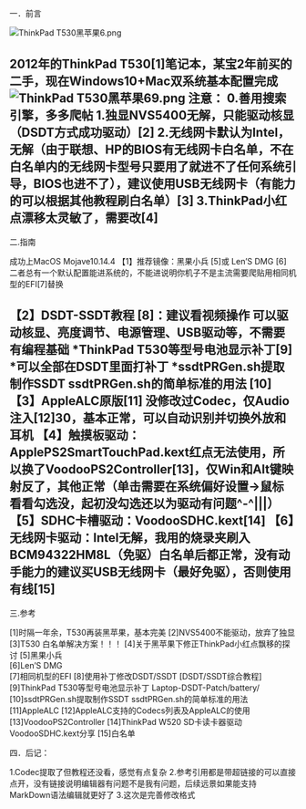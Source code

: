 一．前言

 ![ThinkPad T530黑苹果6.png](0)

 
2012年的ThinkPad T530[1]笔记本，某宝2年前买的二手，现在Windows10+Mac双系统基本配置完成
![ThinkPad T530黑苹果69.png](1)
注意：
0.善用搜索引擎，多多爬帖
1.独显NVS5400无解，只能驱动核显（DSDT方式成功驱动）[2]
2.无线网卡默认为Intel，无解（由于联想、HP的BIOS有无线网卡白名单，不在白名单内的无线网卡型号只要用了就进不了任何系统引导，BIOS也进不了），建议使用USB无线网卡（有能力的可以根据其他教程刷白名单）[3]
3.ThinkPad小红点漂移太灵敏了，需要改[4]
-------------------------------------------------
 


二.指南

 

成功上MacOS Mojave10.14.4
【1】推荐镜像：黑果小兵   [5]或   Len’S DMG [6]
二者总有一个默认配置能进系统的，不能进说明你机子不是主流需要爬贴用相同机型的EFI[7]替换
 
【2】DSDT-SSDT教程 [8]：建议看视频操作
可以驱动核显、亮度调节、电源管理、USB驱动等，不需要有编程基础
*ThinkPad T530等型号电池显示补丁[9]
*可以全部在DSDT里面打补丁
*ssdtPRGen.sh提取制作SSDT     ssdtPRGen.sh的简单标准的用法 [10]
【3】AppleALC原版[11] 没修改过Codec，仅Audio注入[12]30，基本正常，可以自动识别并切换外放和耳机
【4】触摸板驱动：ApplePS2SmartTouchPad.kext红点无法使用，所以换了VoodooPS2Controller[13]，仅Win和Alt键映射反了，其他正常（单击需要在系统偏好设置->鼠标 看看勾选没，起初没勾选还以为驱动有问题^-^|||）
【5】SDHC卡槽驱动：VoodooSDHC.kext[14]
【6】无线网卡驱动：Intel无解，我用的烧录夹刷入BCM94322HM8L（免驱）白名单后都正常，没有动手能力的建议买USB无线网卡（最好免驱），否则使用有线[15]
-----------------------------------------------------------------------------------------------

三.参考

 

[1]时隔一年余，T530再装黑苹果，基本完美
[2]NVS5400不能驱动，放弃了独显
[3]T530 白名单解决方案！！！
[4]关于黑苹果下修正ThinkPad小红点飘移的探讨
[5]黑果小兵  
[6]Len’S DMG     
[7]相同机型的EFI
[8]使用补丁修改DSDT/SSDT [DSDT/SSDT综合教程] 
[9]ThinkPad T530等型号电池显示补丁  Laptop-DSDT-Patch/battery/
[10]ssdtPRGen.sh提取制作SSDT     ssdtPRGen.sh的简单标准的用法 
[11]AppleALC
[12]AppleALC支持的Codecs列表及AppleALC的使用
[13]VoodooPS2Controller
[14]ThinkPad W520 SD卡读卡器驱动 VoodooSDHC.kext分享
[15]白名单
 
四．后记：

1.Codec提取了但教程还没看，感觉有点复杂
2.参考引用都是带超链接的可以直接点开，没有链接说明编辑器有问题不是我有问题，后续远景如果能支持MarkDown语法编辑就更好了
3.这次是完善修改格式
 